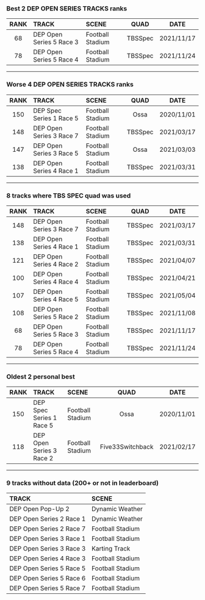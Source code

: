 ### Best 2 DEP OPEN SERIES TRACKS ranks
|RANK|TRACK|SCENE|QUAD|DATE|
|:---:|:---|:---|:---:|:---:|
|68|DEP Open Series 5 Race 3|Football Stadium|TBSSpec|2021/11/17|
|78|DEP Open Series 5 Race 4|Football Stadium|TBSSpec|2021/11/24|
---
### Worse 4 DEP OPEN SERIES TRACKS ranks
|RANK|TRACK|SCENE|QUAD|DATE|
|:---:|:---|:---|:---:|:---:|
|150|DEP Spec Series 1 Race 5|Football Stadium|Ossa|2020/11/01|
|148|DEP Open Series 3 Race 7|Football Stadium|TBSSpec|2021/03/17|
|147|DEP Open Series 3 Race 5|Football Stadium|Ossa|2021/03/03|
|138|DEP Open Series 4 Race 1|Football Stadium|TBSSpec|2021/03/31|
---
### 8 tracks where TBS SPEC quad was used
|RANK|TRACK|SCENE|QUAD|DATE|
|:---:|:---|:---|:---:|:---:|
|148|DEP Open Series 3 Race 7|Football Stadium|TBSSpec|2021/03/17|
|138|DEP Open Series 4 Race 1|Football Stadium|TBSSpec|2021/03/31|
|121|DEP Open Series 4 Race 2|Football Stadium|TBSSpec|2021/04/07|
|100|DEP Open Series 4 Race 4|Football Stadium|TBSSpec|2021/04/21|
|107|DEP Open Series 4 Race 5|Football Stadium|TBSSpec|2021/05/04|
|108|DEP Open Series 5 Race 2|Football Stadium|TBSSpec|2021/11/08|
|68|DEP Open Series 5 Race 3|Football Stadium|TBSSpec|2021/11/17|
|78|DEP Open Series 5 Race 4|Football Stadium|TBSSpec|2021/11/24|
---
### Oldest 2 personal best
|RANK|TRACK|SCENE|QUAD|DATE|
|:---:|:---|:---|:---:|:---:|
|150|DEP Spec Series 1 Race 5|Football Stadium|Ossa|2020/11/01|
|118|DEP Open Series 3 Race 2|Football Stadium|Five33Switchback|2021/02/17|
---
### 9 tracks without data (200+ or not in leaderboard)
|TRACK|SCENE|
|:---|:---|
|DEP Open Pop-Up 2|Dynamic Weather|
|DEP Open Series 2 Race 1|Dynamic Weather|
|DEP Open Series 2 Race 7|Football Stadium|
|DEP Open Series 3 Race 1|Football Stadium|
|DEP Open Series 3 Race 3|Karting Track|
|DEP Open Series 4 Race 3|Football Stadium|
|DEP Open Series 5 Race 5|Football Stadium|
|DEP Open Series 5 Race 6|Football Stadium|
|DEP Open Series 5 Race 7|Football Stadium|
